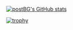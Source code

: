 [![postBG's GitHub stats](https://github-readme-stats.vercel.app/api?username=postBG&theme=transparent&show_icons=true&?count_private=true)](https://github.com/postBG)

[![trophy](https://github-profile-trophy.vercel.app/?username=postBG&theme=chalk&row=2&column=5)](https://github.com/postBG)
